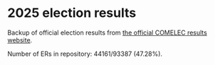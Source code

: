 # 2025 election results

Backup of official election results from [the official COMELEC results website](https://2025electionresults.comelec.gov.ph).






















Number of ERs in repository: 44161/93387 (47.28%).
